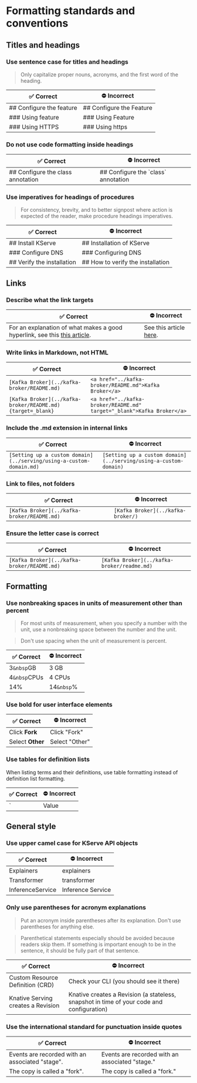 # Formatting standards and conventions

## Titles and headings

### Use sentence case for titles and headings

> Only capitalize proper nouns, acronyms, and the first word of the heading.

|:white_check_mark: Correct                  |:no_entry: Incorrect
|--------------------|-----
|## Configure the feature | ## Configure the Feature
|### Using feature      | ### Using Feature
|### Using HTTPS         | ### Using https

### Do not use code formatting inside headings

|:white_check_mark: Correct                  |:no_entry: Incorrect
|--------------------|-----
|## Configure the class annotation | ## Configure the \`class\` annotation

### Use imperatives for headings of procedures

> For consistency, brevity, and to better signpost where action is expected of the reader, make procedure headings imperatives.

|:white_check_mark: Correct                  |:no_entry: Incorrect
|----------------------|-----
|## Install KServe            | ## Installation of KServe 
|### Configure DNS          | ### Configuring DNS
|## Verify the installation                   | ## How to verify the installation

## Links

### Describe what the link targets

|:white_check_mark: Correct                                     |:no_entry: Incorrect
|---------------------------------------|------
|For an explanation of what makes a good hyperlink, see this [this article](https://medium.com/@heyoka/Correctnt-use-click-here-f32f445d1021).| See this article [here](https://medium.com/@heyoka/Correctnt-use-click-here-f32f445d1021).

### Write links in Markdown, not HTML

|:white_check_mark: Correct                                     |:no_entry: Incorrect|
|---------------------------------------|------|
|`[Kafka Broker](../kafka-broker/README.md)`|`<a href="../kafka-broker/README.md">Kafka Broker</a>`|
|`[Kafka Broker](../kafka-broker/README.md){target=_blank}`|`<a href="../kafka-broker/README.md" target="_blank">Kafka Broker</a>`|

### Include the .md extension in internal links

|:white_check_mark: Correct                                     |:no_entry: Incorrect|
|---------------------------------------|------|
|`[Setting up a custom domain](../serving/using-a-custom-domain.md)`|`[Setting up a custom domain](../serving/using-a-custom-domain)`|

### Link to files, not folders

|:white_check_mark: Correct                                     |:no_entry: Incorrect|
|---------------------------------------|------|
|`[Kafka Broker](../kafka-broker/README.md)`|`[Kafka Broker](../kafka-broker/)`|

### Ensure the letter case is correct

|:white_check_mark: Correct                                     |:no_entry: Incorrect|
|---------------------------------------|------|
|`[Kafka Broker](../kafka-broker/README.md)`|`[Kafka Broker](../kafka-broker/readme.md)`|

## Formatting

### Use nonbreaking spaces in units of measurement other than percent

> For most units of measurement, when you specify a number with the unit, use a nonbreaking space
between the number and the unit.

> Don't use spacing when the unit of measurement is percent.

|:white_check_mark: Correct                  |:no_entry: Incorrect
|----------------------|-----
|3`&nbsp`GB            | 3 GB
|4`&nbsp`CPUs          | 4 CPUs
|14%                   | 14`&nbsp`%

### Use bold for user interface elements

|:white_check_mark: Correct                  |:no_entry: Incorrect
|--------------------|-----
|Click **Fork** | Click "Fork"
|Select **Other**      | Select "Other"

### Use tables for definition lists

When listing terms and their definitions, use table formatting instead of definition list formatting.

|:white_check_mark: Correct                  |:no_entry: Incorrect
|--------------------|-----
|`|Value |Description |`<br>`|------|---------------------|`<br>`|Value1|Description of Value1|`<br>`|Value2|Description of Value2|`|`Value1`<br>`: Description of Value1`<br><br>`Value2`<br>`: Description of Value2`|

## General style

### Use upper camel case for KServe API objects

|:white_check_mark: Correct                  |:no_entry: Incorrect
|--------------------|-----
|Explainers | explainers 
|Transformer      | transformer 
|InferenceService | Inference Service 

### Only use parentheses for acronym explanations

>Put an acronym inside parentheses after its explanation. Don't use parentheses for anything else.

>Parenthetical statements especially should be avoided because readers skip them.
If something is important enough to be in the sentence, it should be fully part of that sentence.

|:white_check_mark: Correct                  |:no_entry: Incorrect
|--------------------|-----
|Custom Resource Definition (CRD) |Check your CLI (you should see it there)
|Knative Serving creates a Revision |Knative creates a Revision (a stateless, snapshot in time of your code and configuration)|

### Use the international standard for punctuation inside quotes

|:white_check_mark: Correct                  |:no_entry: Incorrect
|--------------------|-----
|Events are recorded with an associated "stage". | Events are recorded with an associated "stage."
|The copy is called a "fork".      | The copy is called a "fork."

